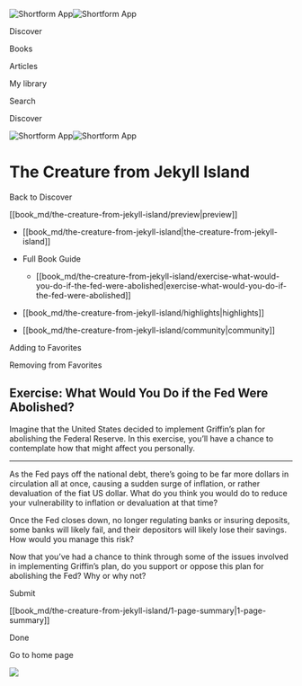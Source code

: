 ![Shortform App](/img/logo.36a2399e.svg)![Shortform App](/img/logo-dark.70c1b072.svg)

Discover

Books

Articles

My library

Search

Discover

![Shortform App](/img/logo.36a2399e.svg)![Shortform App](/img/logo-dark.70c1b072.svg)

# The Creature from Jekyll Island

Back to Discover

[[book_md/the-creature-from-jekyll-island/preview|preview]]

  * [[book_md/the-creature-from-jekyll-island|the-creature-from-jekyll-island]]
  * Full Book Guide

    * [[book_md/the-creature-from-jekyll-island/exercise-what-would-you-do-if-the-fed-were-abolished|exercise-what-would-you-do-if-the-fed-were-abolished]]
  * [[book_md/the-creature-from-jekyll-island/highlights|highlights]]
  * [[book_md/the-creature-from-jekyll-island/community|community]]



Adding to Favorites 

Removing from Favorites 

## Exercise: What Would You Do if the Fed Were Abolished?

Imagine that the United States decided to implement Griffin’s plan for abolishing the Federal Reserve. In this exercise, you’ll have a chance to contemplate how that might affect you personally.

* * *

As the Fed pays off the national debt, there’s going to be far more dollars in circulation all at once, causing a sudden surge of inflation, or rather devaluation of the fiat US dollar. What do you think you would do to reduce your vulnerability to inflation or devaluation at that time?

Once the Fed closes down, no longer regulating banks or insuring deposits, some banks will likely fail, and their depositors will likely lose their savings. How would you manage this risk?

Now that you’ve had a chance to think through some of the issues involved in implementing Griffin’s plan, do you support or oppose this plan for abolishing the Fed? Why or why not?

Submit 

[[book_md/the-creature-from-jekyll-island/1-page-summary|1-page-summary]]

Done

Go to home page 

![](https://bat.bing.com/action/0?ti=56018282&Ver=2&mid=2c54c1d2-38a0-42d9-b829-ba17984b5571&sid=1711133063fa11eebdec89a8b8ae3bbc&vid=171147a063fa11eea7440fcfeb230d96&vids=0&msclkid=N&pi=0&lg=en-US&sw=800&sh=600&sc=24&nwd=1&tl=Shortform%20%7C%20Book&p=https%3A%2F%2Fwww.shortform.com%2Fapp%2Fbook%2Fthe-creature-from-jekyll-island%2Fexercise-what-would-you-do-if-the-fed-were-abolished&r=&lt=585&evt=pageLoad&sv=1&rn=630551)
